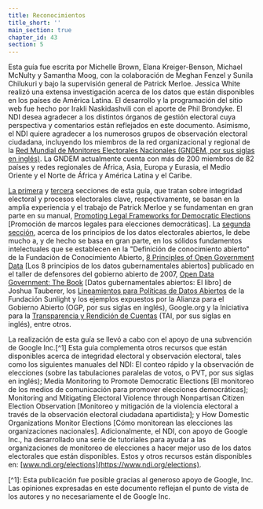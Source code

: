 ```yaml
---
title: Reconocimientos
title_short: ''
main_section: true
chapter_id: 43
section: 5
---
```


Esta guía fue escrita por Michelle Brown, Elana Kreiger-Benson, Michael McNulty y Samantha Moog, con la colaboración de Meghan Fenzel y Sunila Chilukuri y bajo la supervisión general de Patrick Merloe. Jessica White realizó una extensa investigación acerca de los datos que están disponibles en los países de América Latina. El desarrollo y la programación del sitio web fue hecho por Irakli Naskidashvili con el aporte de Phil Brondyke. El NDI desea agradecer a los distintos órganos de gestión electoral cuya perspectiva y comentarios están reflejados en este documento. Asimismo, el NDI quiere agradecer a los numerosos grupos de observación electoral ciudadana, incluyendo los miembros de la red organizacional y regional de la [Red Mundial de Monitores Electorales Nacionales (GNDEM, por sus siglas en inglés)](http://www.gndem.org/). La GNDEM actualmente cuenta con más de 200 miembros de 82 países y redes regionales de África, Asia, Europa y Eurasia, el Medio Oriente y el Norte de África y América Latina y el Caribe.

[La primera](/es/guide/electoral-integrity/) y [tercera](/es/guide/key-categories/) secciones de esta guía, que tratan sobre integridad electoral y procesos electorales clave, respectivamente, se basan en la amplia experiencia y el trabajo de Patrick Merloe y se fundamentan en gran parte en su manual, [Promoting Legal Frameworks for Democratic Elections](https://www.ndi.org/files/2404_ww_elect_legalframeworks_093008.pdf) \[Promoción de marcos legales para elecciones democráticas\]. La [segunda sección](/es/guide/principles/), acerca de los principios de los datos electorales abiertos, le debe mucho a, y de hecho se basa en gran parte, en los sólidos fundamentos intelectuales que se establecen en la "Definición de conocimiento abierto" de la Fundación de Conocimiento Abierto, [8 Principles of Open Government Data](https://public.resource.org/8_principles.html) \[Los 8 principios de los datos gubernamentales abiertos\] publicado en el taller de defensores del gobierno abierto de 2007, [Open Data Government: The Book](https://opengovdata.io/) \[Datos gubernamentales abiertos: El libro\] de Joshua Tauberer, los [Lineamientos para Políticas de Datos Abiertos](http://sunlightfoundation.com/opendataguidelines/es/) de la Fundación Sunlight y los ejemplos expuestos por la Alianza para el Gobierno Abierto (OGP, por sus siglas en inglés), Google.org y la Iniciativa para la [Transparencia y Rendición de Cuentas](http://www.transparency-initiative.org/) (TAI, por sus siglas en inglés), entre otros.

La realización de esta guía se llevó a cabo con el apoyo de una subvención de Google Inc.\[^1\] Esta guía complementa otros recursos que están disponibles acerca de integridad electoral y observación electoral, tales como los siguientes manuales del NDI: El conteo rápido y la observación de elecciones (sobre las tabulaciones paralelas de votos, o PVT, por sus siglas en inglés); Media Monitoring to Promote Democratic Elections \[El monitoreo de los medios de comunicación para promover elecciones democráticas\]; Monitoring and Mitigating Electoral Violence through Nonpartisan Citizen Election Observation \[Monitoreo y mitigación de la violencia electoral a través de la observación electoral ciudadana apartidista\]; y How Domestic Organizations Monitor Elections \[Cómo monitorean las elecciones las organizaciones nacionales\]. Adicionalmente, el NDI, con apoyo de Google Inc., ha desarrollado una serie de tutoriales para ayudar a las organizaciones de monitoreo de elecciones a hacer mejor uso de los datos electorales que están disponibles. Estos y otros recursos están disponibles en: [www.ndi.org/elections](https://www.ndi.org/elections).

\[^1\]: Esta publicación fue posible gracias al generoso apoyo de Google, Inc. Las opiniones expresadas en este documento reflejan el punto de vista de los autores y no necesariamente el de Google Inc.
